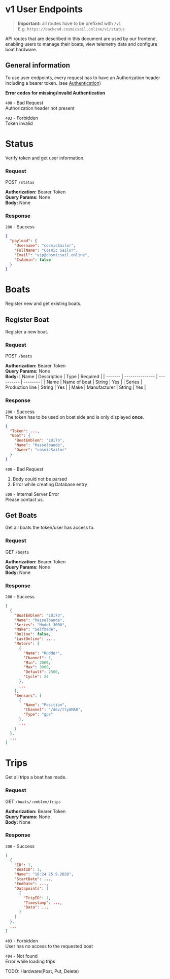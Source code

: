 # v1 User Endpoints

> **Important:** all routes have to be prefixed with `/v1`<br>
> E.g. `https://backend.cosmicsail.online/v1/status`

API routes that are described in this document are used by our frontend,
enabling users to manage their boats, view telemetry data and configure boat hardware.

## General information

To use user endpoints, every request has to have an
Authorization header including a bearer token. (see [Authentication](./Authentication.md))

**Error codes for missing/invalid Authentication**

`400` - Bad Request<br>
Authorization header not present

`403` - Forbidden<br>
Token invalid



# Status

Verify token and get user information.

### Request

POST `/status`

**Authorization:** Bearer Token<br>
**Query Params:** None<br>
**Body:** None<br>

### Response

`200` - Success
```json
{
  "payload": {
    "Username": "cosmicSailor",
    "FullName": "Cosmic Sailor",
    "Email": "vip@cosmicsail.online",
    "IsAdmin": false
  }
}
```

# Boats

Register new and get existing boats.

## Register Boat

Register a new boat.

### Request

POST `/boats`

**Authorization:** Bearer Token<br>
**Query Params:** None<br>
**Body:**
| Name    | Description     | Type       | Required |
| ------- | --------------- | ---------- | -------- |
| Name    | Name of boat    | String     | Yes      |
| Series  | Production line | String     | Yes      |
| Make    | Manufacturer    | String     | Yes      |

### Response

`200` - Success<br>
The token has to be used on boat side and is only displayed **once**.
```json
{
  "Token": ...,
  "Boat": {
    "BoatEmblem": "zUi7o",
    "Name": "Rasselbande",
    "Owner": "cosmicSailor"
  }
}
```

`400` - Bad Request<br>
1. Body could not be parsed
2. Error while creating Database entry

`500` - Internal Server Error<br>
Please contact us.

## Get Boats

Get all boats the token/user has access to.

### Request

GET `/boats`

**Authorization:** Bearer Token<br>
**Query Params:** None<br>
**Body:** None

### Response

`200` - Success<br>
```json
[
  {
    "BoatEmblem": "zUi7o",
    "Name": "Rasselbande",
    "Series": "Model 3000",
    "Make": "Selfmade",
    "Online": false,
    "LastOnline": ...,
    "Motors": [
      {
        "Name": "Rudder",
        "Channel": 1,
        "Min": 2000,
        "Max": 3000,
        "Default": 2500,
        "Cycle": 24
      },
      ...
    ],
    "Sensors": [
      {
        "Name": "Position",
        "Channel": "/dev/ttyAMA0",
        "Type": "gps"
      },
      ...
    ]
  },
  ...
]
```

# Trips

Get all trips a boat has made.

### Request

GET `/boats/:emblem/trips`

**Authorization:** Bearer Token<br>
**Query Params:** None<br>
**Body:** None

### Response

`200` - Success<br>
```json
[
  {
    "ID": 1,
    "BoatID": 1,
    "Name": "16:24 25.9.2020",
    "StartDate": ...,
    "EndDate": ...,
    "Datapoints": [
      {
        "TripID": 1,
        "Timestamp": ...,
        "Data": ...
      }
    ]
  },
  ...
]
```

`403` - Forbidden<br>
User has no access to the requested boat

`404` - Not found<br>
Error while loading trips


TODO: Hardware(Post, Put, Delete)
